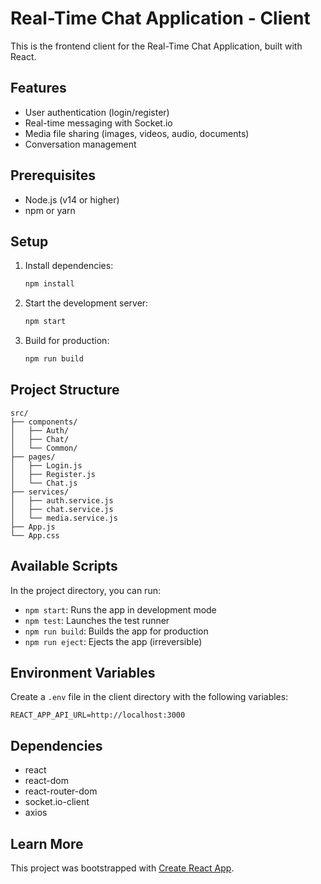# Real-Time Chat Application - Client

This is the frontend client for the Real-Time Chat Application, built with React.

## Features

- User authentication (login/register)
- Real-time messaging with Socket.io
- Media file sharing (images, videos, audio, documents)
- Conversation management

## Prerequisites

- Node.js (v14 or higher)
- npm or yarn

## Setup

1. Install dependencies:
   ```bash
   npm install
   ```

2. Start the development server:
   ```bash
   npm start
   ```

3. Build for production:
   ```bash
   npm run build
   ```

## Project Structure

```
src/
├── components/
│   ├── Auth/
│   ├── Chat/
│   └── Common/
├── pages/
│   ├── Login.js
│   ├── Register.js
│   └── Chat.js
├── services/
│   ├── auth.service.js
│   ├── chat.service.js
│   └── media.service.js
├── App.js
└── App.css
```

## Available Scripts

In the project directory, you can run:

- `npm start`: Runs the app in development mode
- `npm test`: Launches the test runner
- `npm run build`: Builds the app for production
- `npm run eject`: Ejects the app (irreversible)

## Environment Variables

Create a `.env` file in the client directory with the following variables:

```
REACT_APP_API_URL=http://localhost:3000
```

## Dependencies

- react
- react-dom
- react-router-dom
- socket.io-client
- axios

## Learn More

This project was bootstrapped with [Create React App](https://github.com/facebook/create-react-app).

